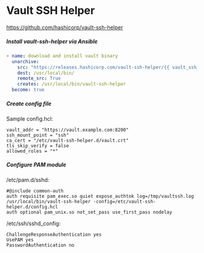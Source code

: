 # Vault SSH Helper

https://github.com/hashicorp/vault-ssh-helper

##### Install vault-ssh-helper via Ansible

```yaml
- name: download and install vault binary
  unarchive:
    src: "https://releases.hashicorp.com/vault-ssh-helper/{{ vault_ssh_helper_version }}/vault-ssh-helper_{{ vault_ssh_helper_version }}_linux_amd64.zip"
    dest: /usr/local/bin/
    remote_src: True
    creates: /usr/local/bin/vault-ssh-helper
  become: true
```

##### Create config file

Sample config.hcl:
```
vault_addr = "https://vault.example.com:8200"
ssh_mount_point = "ssh"
ca_cert = "/etc/vault-ssh-helper.d/vault.crt"
tls_skip_verify = false
allowed_roles = "*"

```

##### Configure PAM module

/etc/pam.d/sshd:
```
#@include common-auth
auth requisite pam_exec.so quiet expose_authtok log=/tmp/vaultssh.log /usr/local/bin/vault-ssh-helper -config=/etc/vault-ssh-helper.d/config.hcl
auth optional pam_unix.so not_set_pass use_first_pass nodelay
```

/etc/ssh/sshd_config:
```
ChallengeResponseAuthentication yes
UsePAM yes
PasswordAuthentication no
```